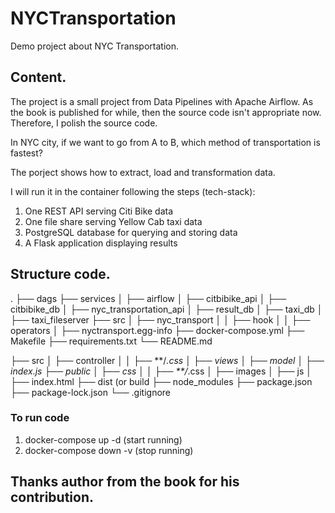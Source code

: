 # NYCTransportation
Demo project about NYC Transportation.

## Content.
The project is a small project from Data Pipelines with Apache Airflow. As the book is published for while, then the source code isn't appropriate now. Therefore, I polish the source code.

In NYC city, if we want to go from A to B, which method of transportation is fastest?

The porject shows how to extract, load and transformation data.

I will run it in the container following the steps (tech-stack):
1. One REST API serving Citi Bike data
2. One file share serving Yellow Cab taxi data
3. PostgreSQL database for querying and storing data
4. A Flask application displaying results

## Structure code.

.
├── dags
├── services
│   ├── airflow
│   ├── citbibike_api
│   ├── citbibike_db
│   ├── nyc_transportation_api
│   ├── result_db
│   ├── taxi_db
│   ├── taxi_fileserver
├── src
│   ├── nyc_transport
│   │   ├── hook
│   │   ├── operators
│   ├── nyctransport.egg-info
├── docker-compose.yml
├── Makefile
├── requirements.txt
└── README.md

├── src
│   ├── controller
│   │   ├── **/*.css
│   ├── views
│   ├── model
│   ├── index.js
├── public
│   ├── css
│   │   ├── **/*.css
│   ├── images
│   ├── js
│   ├── index.html
├── dist (or build
├── node_modules
├── package.json
├── package-lock.json 
└── .gitignore

### To run code
1. docker-compose up -d (start running)
2. docker-compose down -v (stop running)

## Thanks author from the book for his contribution.
